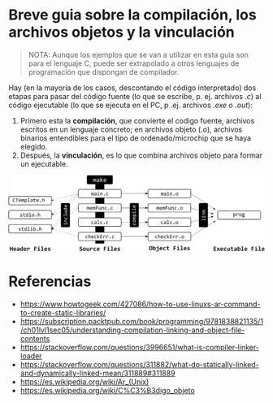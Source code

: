 # Breve guia sobre la compilación, los archivos objetos y la vinculación

>NOTA: Aunque los ejemplos que se van a utilizar en esta guia son para el lenguaje C, puede ser extrapolado a otros lenguajes de programación que dispongan de compilador.

Hay (en la mayoría de los casos, descontando el código interpretado) dos etapas para pasar del código fuente (lo que se escribe, p. ej. archivos *.c*) al código ejecutable (lo que se ejecuta en el PC, p .ej. archivos *.exe* o *.out*):

  1. Primero esta la **compilación**, que convierte el codigo fuente, archivos escritos en un lenguaje concreto; en archivos objeto (*.o*), archivos binarios entendibles para el tipo de ordenado/microchip que se haya elegido.
  2. Después, la **vinculación**, es lo que combina archivos objeto para formar un ejecutable.

![Flow de compilación para el lenguaje C](img/CompilationFlowForC.png)



# Referencias
  - https://www.howtogeek.com/427086/how-to-use-linuxs-ar-command-to-create-static-libraries/
  - https://subscription.packtpub.com/book/programming/9781838821135/1/ch01lvl1sec05/understanding-compilation-linking-and-object-file-contents
  - https://stackoverflow.com/questions/3996651/what-is-compiler-linker-loader
  - https://stackoverflow.com/questions/311882/what-do-statically-linked-and-dynamically-linked-mean/311889#311889
  - https://es.wikipedia.org/wiki/Ar_(Unix)
  - https://es.wikipedia.org/wiki/C%C3%B3digo_objeto


